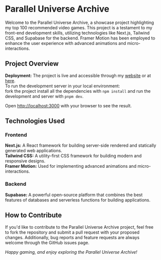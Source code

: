 # Parallel Universe Archive

Welcome to the Parallel Universe Archive, a showcase project highlighting my top 100 recommended video games. This project is a testament to my front-end development skills, utilizing technologies like Next.js, Tailwind CSS, and Supabase for the backend. Framer Motion has been employed to enhance the user experience with advanced animations and micro-interactions.

## Project Overview

**Deployment:**
The project is live and accessible through my [website](https://khoobkar.com/) or at [here](https://parallel-universe-archive.vercel.app/).\
To run the development server in your local environment:\
fork the project install all the dependencies with `npm install` and run the development and server with `pnpm dev`.

Open [http://localhost:3000](http://localhost:3000) with your browser to see the result.

## Technologies Used

### Frontend

**Next.js:** A React framework for building server-side rendered and statically generated web applications.\
**Tailwind CSS:** A utility-first CSS framework for building modern and responsive designs.\
**Framer Motion:** Used for implementing advanced animations and micro-interactions.

### Backend

**Supabase:** A powerful open-source platform that combines the best features of databases and serverless functions for building applications.

## How to Contribute

If you'd like to contribute to the Parallel Universe Archive project, feel free to fork the repository and submit a pull request with your proposed changes. Additionally, bug reports and feature requests are always welcome through the GitHub issues page.

*Happy gaming, and enjoy exploring the Parallel Universe Archive!*
